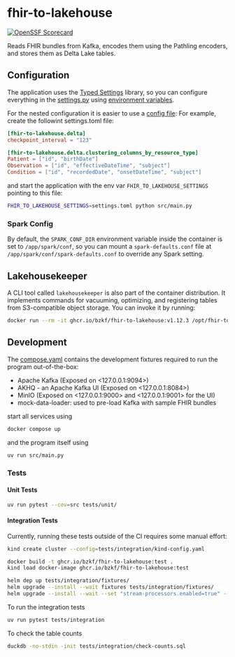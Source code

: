 # fhir-to-lakehouse

[![OpenSSF Scorecard](https://img.shields.io/ossf-scorecard/github.com/bzkf/fhir-to-lakehouse?label=openssf%20scorecard&style=flat)](https://scorecard.dev/viewer/?uri=github.com/bzkf/fhir-to-lakehouse)

Reads FHIR bundles from Kafka, encodes them using the Pathling encoders, and stores them as Delta Lake tables.

## Configuration

The application uses the [Typed Settings](https://typed-settings.readthedocs.io/en/latest/) library, so you can
configure everything in the [settings.py](./src/settings.py) using [environment variables](https://typed-settings.readthedocs.io/en/latest/guides/environment-variables.html).

For the nested configuration it is easier to use a [config file](https://typed-settings.readthedocs.io/en/latest/guides/config-files.html):
For example, create the followint settings.toml file:

```toml
[fhir-to-lakehouse.delta]
checkpoint_interval = "123"

[fhir-to-lakehouse.delta.clustering_columns_by_resource_type]
Patient = ["id", "birthDate"]
Observation = ["id", "effectiveDateTime", "subject"]
Condition = ["id", "recordedDate", "onsetDateTime", "subject"]
```

and start the application with the env var `FHIR_TO_LAKEHOUSE_SETTINGS` pointing to this file:

```sh
FHIR_TO_LAKEHOUSE_SETTINGS=settings.toml python src/main.py
```

### Spark Config

By default, the `SPARK_CONF_DIR` environment variable inside the container is set to `/app/spark/conf`, so you
can mount a `spark-defaults.conf` file at `/app/spark/conf/spark-defaults.conf` to override any Spark setting.

## Lakehousekeeper

A CLI tool called `lakehousekeeper` is also part of the container distribution.
It implements commands for vacuuming, optimizing, and registering tables from S3-compatible object storage.
You can invoke it by running:

<!-- x-release-please-start-version -->

```sh
docker run --rm -it ghcr.io/bzkf/fhir-to-lakehouse:v1.12.3 /opt/fhir-to-lakehouse/src/lakehousekeeper.py -- --help
```

<!-- x-release-please-end-version -->

## Development

The [compose.yaml](compose.yaml) contains the development fixtures required to run the program out-of-the-box:

- Apache Kafka (Exposed on <127.0.0.1:9094>)
- AKHQ - an Apache Kafka UI (Exposed on <127.0.0.1:8084>)
- MinIO (Exposed on <127.0.0.1:9000> and <127.0.0.1:9001> for the UI)
- mock-data-loader: used to pre-load Kafka with sample FHIR bundles

start all services using

```sh
docker compose up
```

and the program itself using

```sh
uv run src/main.py
```

### Tests

#### Unit Tests

```sh
uv run pytest --cov=src tests/unit/
```

#### Integration Tests

Currently, running these tests outside of the CI requires some manual effort:

```sh
kind create cluster --config=tests/integration/kind-config.yaml

docker build -t ghcr.io/bzkf/fhir-to-lakehouse:test .
kind load docker-image ghcr.io/bzkf/fhir-to-lakehouse:test

helm dep up tests/integration/fixtures/
helm upgrade --install --wait fixtures tests/integration/fixtures/
helm upgrade --install --wait --set "stream-processors.enabled=true" --set "stream-processors.processors.fhir-to-delta.container.image.tag=test" fixtures tests/integration/fixtures/
```

To run the integration tests

```sh
uv run pytest tests/integration
```

To check the table counts

```sh
duckdb -no-stdin -init tests/integration/check-counts.sql
```
